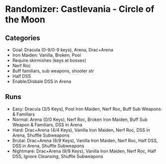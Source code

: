 # Randomizer: Castlevania - Circle of the Moon
## Categories
- Goal: Dracula (0-9/0-9 keys), Arena, Drac+Arena
- Iron Maiden: Vanilla, Broken, Pool
- Require skirmishes (keys at bosses)
- Nerf Roc
- Buff familiars, sub weapons, shooter str
- Half DSS
- Enable/Disbale DSS in Arena

## Runs
- Easy: Dracula (3/5 Keys), Pool Iron Maiden, Nerf Roc, Buff Sub Weapons & Familiars
- Normal: Arena (0/0 Keys), Nerf Roc, Broken Iron Maiden, Buff Sub Weapon & Familiars, DSS in Arena
- Hard: Drac+Arena (4/4 Keys), Vanilla Iron Maiden, Nerf Roc, DSS in Arena, Shuffle Subweapons
- Brutal: Drac+Arena (6/9 Keys), Vanilla Iron Maiden, Nerf Roc, Half DSS, DSS in Arena, Shuffle Subweapons
- Nightmare: Drac+Arena (9/9 Keys), Vanilla Iron Maiden, Nerf Roc, Half DSS, Ignore Cleansing, Shuffle Subweapons